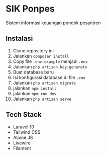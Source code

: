 # SIK Ponpes

Sistem informasi keuangan pondok pesantren

## Instalasi

1. Clone repository ini
2. Jalankan `composer install`
3. Copy file `.env.example` menjadi `.env`
4. Jalankan `php artisan key:generate`
5. Buat database baru
6. Isi konfigurasi database di file `.env`
7. Jalankan `php artisan migrate`
8. jalankan `npm install`
9. jalankan `npm run dev`
10. Jalankan `php artisan serve`

## Tech Stack

-   Laravel 10
-   Tailwind CSS
-   Alpine JS
-   Livewire
-   Filament
